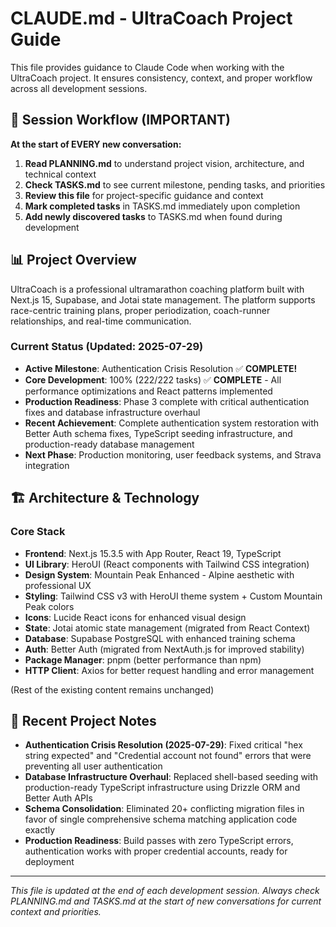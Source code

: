 # CLAUDE.md - UltraCoach Project Guide

This file provides guidance to Claude Code when working with the UltraCoach project. It ensures consistency, context, and proper workflow across all development sessions.

## 🔄 Session Workflow (IMPORTANT)

**At the start of EVERY new conversation:**

1. **Read PLANNING.md** to understand project vision, architecture, and technical context
2. **Check TASKS.md** to see current milestone, pending tasks, and priorities
3. **Review this file** for project-specific guidance and context
4. **Mark completed tasks** in TASKS.md immediately upon completion
5. **Add newly discovered tasks** to TASKS.md when found during development

## 📊 Project Overview

UltraCoach is a professional ultramarathon coaching platform built with Next.js 15, Supabase, and Jotai state management. The platform supports race-centric training plans, proper periodization, coach-runner relationships, and real-time communication.

### Current Status (Updated: 2025-07-29)

- **Active Milestone**: Authentication Crisis Resolution ✅ **COMPLETE!**
- **Core Development**: 100% (222/222 tasks) ✅ **COMPLETE** - All performance optimizations and React patterns implemented
- **Production Readiness**: Phase 3 complete with critical authentication fixes and database infrastructure overhaul
- **Recent Achievement**: Complete authentication system restoration with Better Auth schema fixes, TypeScript seeding infrastructure, and production-ready database management
- **Next Phase**: Production monitoring, user feedback systems, and Strava integration

## 🏗️ Architecture & Technology

### Core Stack

- **Frontend**: Next.js 15.3.5 with App Router, React 19, TypeScript
- **UI Library**: HeroUI (React components with Tailwind CSS integration)
- **Design System**: Mountain Peak Enhanced - Alpine aesthetic with professional UX
- **Styling**: Tailwind CSS v3 with HeroUI theme system + Custom Mountain Peak colors
- **Icons**: Lucide React icons for enhanced visual design
- **State**: Jotai atomic state management (migrated from React Context)
- **Database**: Supabase PostgreSQL with enhanced training schema
- **Auth**: Better Auth (migrated from NextAuth.js for improved stability)
- **Package Manager**: pnpm (better performance than npm)
- **HTTP Client**: Axios for better request handling and error management

(Rest of the existing content remains unchanged)

## 📝 Recent Project Notes

- **Authentication Crisis Resolution (2025-07-29)**: Fixed critical "hex string expected" and "Credential account not found" errors that were preventing all user authentication
- **Database Infrastructure Overhaul**: Replaced shell-based seeding with production-ready TypeScript infrastructure using Drizzle ORM and Better Auth APIs
- **Schema Consolidation**: Eliminated 20+ conflicting migration files in favor of single comprehensive schema matching application code exactly
- **Production Readiness**: Build passes with zero TypeScript errors, authentication works with proper credential accounts, ready for deployment

---

_This file is updated at the end of each development session. Always check PLANNING.md and TASKS.md at the start of new conversations for current context and priorities._
